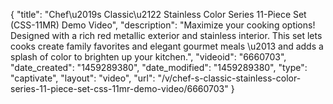 {
    "title": "Chef\u2019s Classic\u2122 Stainless Color Series 11-Piece Set (CSS-11MR) Demo Video",
    "description": "Maximize your cooking options! Designed with a rich red metallic exterior and stainless interior. This set lets cooks create family favorites and elegant gourmet meals \u2013 and adds a splash of color to brighten up your kitchen.",
    "videoid": "6660703",
    "date_created": "1459289380",
    "date_modified": "1459289380",
    "type": "captivate",
    "layout": "video",
    "url": "\/v\/chef-s-classic-stainless-color-series-11-piece-set-css-11mr-demo-video\/6660703"
}